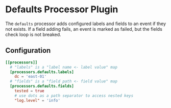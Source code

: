 # Defaults Processor Plugin

The `defaults` processor adds configured labels and fields to an event if they not exists. If a field adding fails, an event is marked as failed, but the fields check loop is not breaked.

## Configuration

```toml
[[processors]]
  # "labels" is a "label name <- label value" map
  [processors.defaults.labels]
    dc = 'east-01'
  # "fields" is a "field path <- field value" map
  [processors.defaults.fields]
    tested = true
    # use dots as a path separator to access nested keys
    "log.level" = 'info'
```
